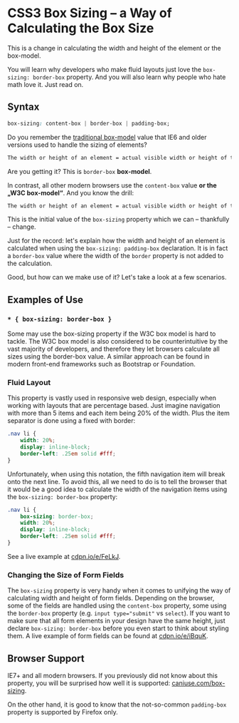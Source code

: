 CSS3 Box Sizing – a Way of Calculating the Box Size
===================================================

This is a change in calculating the width and height of the element or the
box-model.

You will learn why developers who make fluid layouts just love the `box-sizing:
border-box` property. And you will also learn why people who hate math love it.
Just read on.

Syntax
------

```css
box-sizing: content-box | border-box | padding-box;
```

Do you remember the [traditional
box-model](http://en.wikipedia.org/wiki/Internet_Explorer_box_model_bug) value
that IE6 and older versions used to handle the sizing of elements?

```css
The width or height of an element = actual visible width or height of the content + padding + border.
```

Are you getting it? This is `border-box` **box-model**.

In contrast, all other modern browsers use the `content-box` value **or the „W3C
box-model“**. And you know the drill:

```css
The width or height of an element = actual visible width or height of the content
```

This is the initial value of the `box-sizing` property which we can – thankfully
– change.

Just for the record: let's explain how the width and height of an element is
calculated when using the `box-sizing: padding-box` declaration. It is in fact a
`border-box` value where the width of the `border` property is not added to the
calculation.

Good, but how can we make use of it? Let's take a look at a few scenarios.

Examples of Use
---------------

### `* { box-sizing: border-box }`

Some may use the box-sizing property if the W3C box model is hard to tackle. The
W3C box model is also considered to be counterintuitive by the vast majority of
developers, and therefore they let browsers calculate all sizes using the
border-box value. A similar approach can be found in modern front-end frameworks
such as Bootstrap or Foundation.

### Fluid Layout

This property is vastly used in responsive web design, especially when working
with layouts that are percentage based. Just imagine navigation with more than 5
items and each item being 20% of the width. Plus the item separator is done
using a fixed with border:

```css
.nav li {
    width: 20%;
    display: inline-block;
    border-left: .25em solid #fff;
}
```

Unfortunately, when using this notation, the fifth navigation item will break
onto the next line. To avoid this, all we need to do is to tell the browser that
it would be a good idea to calculate the width of the navigation items using the
`box-sizing: border-box` property:

```css
.nav li {
    box-sizing: border-box;
    width: 20%;
    display: inline-block;
    border-left: .25em solid #fff;
}
```

See a live example at [cdpn.io/e/FeLkJ](http://cdpn.io/e/FeLkJ).

### Changing the Size of Form Fields

The `box-sizing` property is very handy when it comes to unifying the way of
calculating width and height of form fields. Depending on the browser, some of
the fields are handled using the `content-box` property, some using the
`border-box` property (e.g. `input type="submit"` vs `select`). If you want to
make sure that all form elements in your design have the same height, just
declare `box-sizing: border-box` before you even start to think about styling
them. A live example of form fields can be found at
[cdpn.io/e/iBquK](http://cdpn.io/e/iBquK).

Browser Support
---------------

IE7+ and all modern browsers. If you previously did not know about this
property, you will be surprised how well it is supported:
[caniuse.com/box-sizing](http://caniuse.com/box-sizing).

On the other hand, it is good to know that the not-so-common `padding-box`
property is supported by Firefox only.
